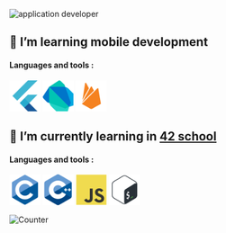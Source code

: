 ![application developer](https://user-images.githubusercontent.com/69203865/188951844-bcad61de-7116-4a8d-8fda-d7d0205a5c94.svg)

<h2>🔭 I’m learning mobile development</h2>
<h4>Languages and tools :</h4>


<div>
    <img src="https://github.com/devicons/devicon/blob/master/icons/flutter/flutter-original.svg" title="Flutter" alt="Flutter" width="55" height="55"/>
    <img src="https://github.com/devicons/devicon/blob/master/icons/dart/dart-original.svg" title="Dart"  alt="Dart" width="55" height="55"/>
    <img src="https://github.com/devicons/devicon/blob/master/icons/firebase/firebase-plain.svg" title="Firebase" alt="Firebase" width="55" height="55"/>
</div>

<!-- ![Copie de application developer (1024 × 300 px) (3)](https://user-images.githubusercontent.com/69203865/188989150-a3d048d5-23ba-43bf-8c5e-12ee6b59d4ec.svg) -->

<h2>🔭 I’m currently learning in <a href="https://42.fr/en/homepage/">42 school</a></h2>
<h4>Languages and tools :</h4>

<div>
    <img src="https://github.com/devicons/devicon/blob/master/icons/c/c-original.svg" title="C" alt="C" width="55" height="55"/>
    <img src="https://github.com/devicons/devicon/blob/master/icons/cplusplus/cplusplus-original.svg" title="C++" alt="C++" width="55" height="55"/>
    <img src="https://github.com/devicons/devicon/blob/master/icons/javascript/javascript-original.svg" title="JavaScript" alt="JavaScript" width="55" height="55"/>
    <img src="https://github.com/devicons/devicon/blob/master/icons/bash/bash-original.svg" title="Bash" alt="Bash" width="55" height="55"/>
</div>


<!-- <div align="center">

![Sans titre (512 × 400 px) (1024 × 400 px) (4)](https://user-images.githubusercontent.com/69203865/188989446-6f8d23dc-f57a-4e8e-a7cb-a13c1ae03d49.svg)
 
</div> -->

<div>
</div>

![Counter](https://gpvc.arturio.dev/LuCXaDs)

<!-- <div align="center">
    <img src="https://github.com/devicons/devicon/blob/master/icons/flutter/flutter-original.svg" title="Flutter" alt="Flutter" width="55" height="55"/>
    <img src="https://github.com/devicons/devicon/blob/master/icons/dart/dart-original.svg" title="Dart"  alt="Dart" width="55" height="55"/>
    <img src="https://github.com/devicons/devicon/blob/master/icons/vscode/vscode-original.svg" title="Vscode"  alt="Vscode" width="55" height="55"/>
    <img src="https://github.com/devicons/devicon/blob/master/icons/firebase/firebase-plain.svg" title="Firebase" alt="Firebase" width="55" height="55"/>
    <img src="https://github.com/devicons/devicon/blob/master/icons/docker/docker-plain.svg" title="Docker" alt="Docker" width="55" height="55"/>
</div> -->
<!--     <p align="center"><img src="https://media.giphy.com/media/kQMuqFzYUoUYpi1fIN/giphy.gif" height="100"></p> -->
<!--
**LuCXaDs/lucxads** is a ✨ _special_ ✨ repository because its `README.md` (this file) appears on your GitHub profile.

Here are some ideas to get you started:

- 🔭 I’m currently working on mobile developemnt
- 🌱 I’m currently learning ...
- 👯 I’m looking to collaborate on ...
- 🤔 I’m looking for help with ...
- 💬 Ask me about ...
- 📫 How to reach me: ...
- 😄 Pronouns: ...
- ⚡ Fun fact: ...
-->
